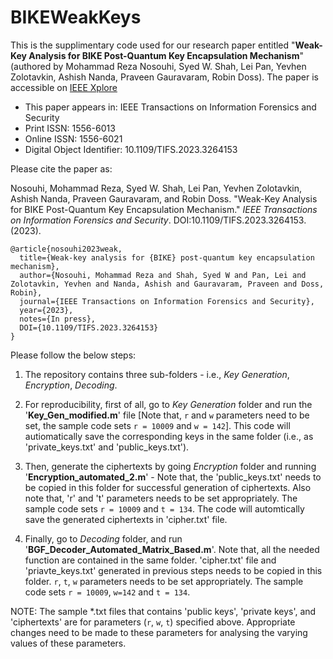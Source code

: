# BIKEWeakKeys

This is the supplimentary code used for our research paper entitled "**Weak-Key Analysis for BIKE Post-Quantum Key Encapsulation Mechanism**" (authored by Mohammad Reza Nosouhi, Syed W. Shah, Lei Pan, Yevhen Zolotavkin, Ashish Nanda, Praveen Gauravaram, Robin Doss). The paper is accessible on [IEEE Xplore](https://ieeexplore.ieee.org/document/10091222)

- This paper appears in: IEEE Transactions on Information Forensics and Security
- Print ISSN: 1556-6013
- Online ISSN: 1556-6021
- Digital Object Identifier: 10.1109/TIFS.2023.3264153

Please cite the paper as:

Nosouhi, Mohammad Reza, Syed W. Shah, Lei Pan, Yevhen Zolotavkin, Ashish Nanda, Praveen Gauravaram, and Robin Doss. "Weak-Key Analysis for BIKE Post-Quantum Key Encapsulation Mechanism." *IEEE Transactions on Information Forensics and Security*. DOI:10.1109/TIFS.2023.3264153. (2023).


```
@article{nosouhi2023weak,
  title={Weak-key analysis for {BIKE} post-quantum key encapsulation mechanism},
  author={Nosouhi, Mohammad Reza and Shah, Syed W and Pan, Lei and Zolotavkin, Yevhen and Nanda, Ashish and Gauravaram, Praveen and Doss, Robin},
  journal={IEEE Transactions on Information Forensics and Security},
  year={2023},
  notes={In press},
  DOI={10.1109/TIFS.2023.3264153}
}
```

Please follow the below steps:

1. The repository contains three sub-folders - i.e., _Key Generation_, _Encryption_, _Decoding_.

2. For reproducibility, first of all, go to _Key Generation_ folder and run the '**Key_Gen_modified.m**' file [Note that, `r` and `w` parameters need to be set, the sample code sets `r = 10009` and `w = 142`]. This code will autiomatically save the corresponding keys in the same folder (i.e., as 'private_keys.txt' and 'public_keys.txt').

3. Then, generate the ciphertexts by going _Encryption_ folder and running '**Encryption_automated_2.m**' - Note that, the 'public_keys.txt' needs to be copied in this folder for successful generation of ciphertexts. Also note that, 'r' and 't' parameters needs to be set appropriately. The sample code sets `r = 10009` and `t = 134`. The code will automtically save the generated ciphertexts in 'cipher.txt' file.

4. Finally, go to _Decoding_ folder, and run '**BGF_Decoder_Automated_Matrix_Based.m**'. Note that, all the needed function are contained in the same folder. 'cipher.txt' file and 'priavte_keys.txt' generated in previous steps needs to be copied in this folder. `r`, `t`, `w` parameters needs to be set appropriately. The sample code sets `r = 10009`, `w=142` and `t = 134`.


NOTE: The sample *.txt files that contains 'public keys', 'private keys', and 'ciphertexts' are for parameters (`r`, `w`, `t`) specified above. Appropriate changes need to be made to these parameters for analysing the varying values of these parameters. 
